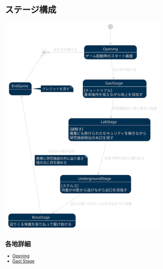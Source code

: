 # ステージ構成

![ステージ遷移図][img_stageTransition]

## 各地詳細

* [Opening][url_stage_opening]
* [Gaol Stage][url_stage_gaol]

[url_stage_opening]: stages/opening.md
[url_stage_gaol]: stages/gaolStage.md

[img_stageTransition]: umls/StageTransition/Stage%20Transition.svg